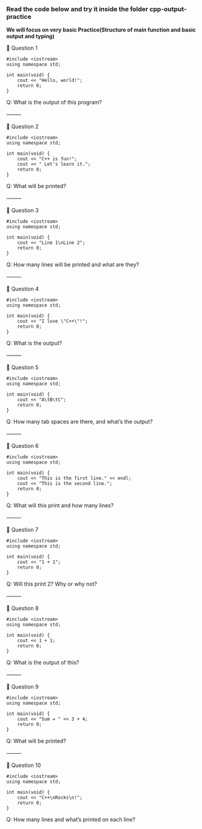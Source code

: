 ### Read the code below and try it inside the folder cpp-output-practice
**We will focus on very basic Practice(Structure of main function and basic output and typing)**

🔹 Question 1
```
#include <iostream>
using namespace std;

int main(void) {
    cout << "Hello, world!";
    return 0;
}
```
Q: What is the output of this program?

⸻

🔹 Question 2
```
#include <iostream>
using namespace std;

int main(void) {
    cout << "C++ is fun!";
    cout << " Let's learn it.";
    return 0;
}
```
Q: What will be printed?

⸻

🔹 Question 3
```
#include <iostream>
using namespace std;

int main(void) {
    cout << "Line 1\nLine 2";
    return 0;
}
```
Q: How many lines will be printed and what are they?

⸻

🔹 Question 4
```
#include <iostream>
using namespace std;

int main(void) {
    cout << "I love \"C++\"!";
    return 0;
}
```
Q: What is the output?

⸻

🔹 Question 5
```
#include <iostream>
using namespace std;

int main(void) {
    cout << "A\tB\tC";
    return 0;
}
```
Q: How many tab spaces are there, and what’s the output?

⸻

🔹 Question 6
```
#include <iostream>
using namespace std;

int main(void) {
    cout << "This is the first line." << endl;
    cout << "This is the second line.";
    return 0;
}
```
Q: What will this print and how many lines?

⸻

🔹 Question 7
```
#include <iostream>
using namespace std;

int main(void) {
    cout << "1 + 1";
    return 0;
}
```
Q: Will this print 2? Why or why not?

⸻

🔹 Question 8
```
#include <iostream>
using namespace std;

int main(void) {
    cout << 1 + 1;
    return 0;
}
```
Q: What is the output of this?

⸻

🔹 Question 9
```
#include <iostream>
using namespace std;

int main(void) {
    cout << "Sum = " << 3 + 4;
    return 0;
}
```
Q: What will be printed?

⸻

🔹 Question 10
```
#include <iostream>
using namespace std;

int main(void) {
    cout << "C++\nRocks\n!";
    return 0;
}
```
Q: How many lines and what’s printed on each line?
